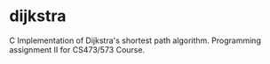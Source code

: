 # dijkstra
C Implementation of Dijkstra's shortest path algorithm. Programming assignment II for CS473/573 Course.
